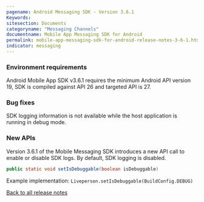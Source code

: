 ```yaml
---
pagename: Android Messaging SDK - Version 3.6.1
Keywords:
sitesection: Documents
categoryname: "Messaging Channels"
documentname: Mobile App Messaging SDK for Android
permalink: mobile-app-messaging-sdk-for-android-release-notes-3-6-1.html
indicator: messaging
---
```


### Environment requirements

Android Mobile App SDK v3.6.1 requires the minimum Android API version 19, SDK is compiled against API 26 and targeted API is 27.

### Bug fixes

SDK logging information is not available while the host application is running in debug mode.

### New APIs

Version 3.6.1 of the Mobile Messaging SDK introduces a new API call to enable or disable SDK logs. By default, SDK logging is disabled.

```java
public static void setIsDebuggable(boolean isDebuggable)
```

Example implementation:
`Liveperson.setIsDebuggable(BuildConfig.DEBUG)`

<div class="btn-wrapper">
<a class="back-btn" href="mobile-app-messaging-sdk-for-android-all-release-notes.html">Back to all release notes</a>
</div>